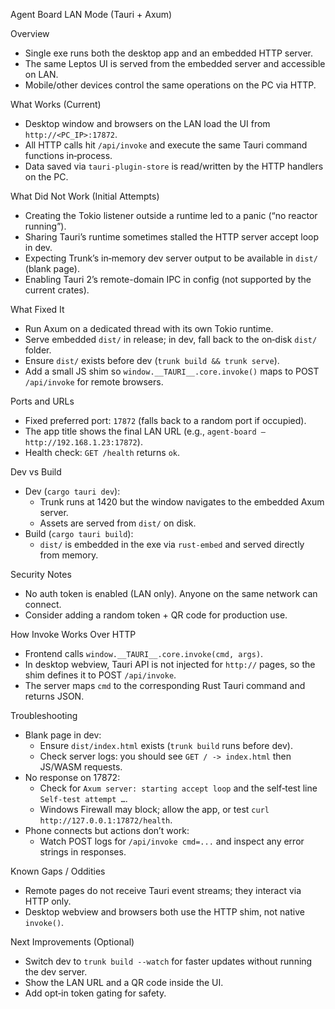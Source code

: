 Agent Board LAN Mode (Tauri + Axum)

Overview
- Single exe runs both the desktop app and an embedded HTTP server.
- The same Leptos UI is served from the embedded server and accessible on LAN.
- Mobile/other devices control the same operations on the PC via HTTP.

What Works (Current)
- Desktop window and browsers on the LAN load the UI from `http://<PC_IP>:17872`.
- All HTTP calls hit `/api/invoke` and execute the same Tauri command functions in‑process.
- Data saved via `tauri-plugin-store` is read/written by the HTTP handlers on the PC.

What Did Not Work (Initial Attempts)
- Creating the Tokio listener outside a runtime led to a panic (“no reactor running”).
- Sharing Tauri’s runtime sometimes stalled the HTTP server accept loop in dev.
- Expecting Trunk’s in‑memory dev server output to be available in `dist/` (blank page).
- Enabling Tauri 2’s remote-domain IPC in config (not supported by the current crates).

What Fixed It
- Run Axum on a dedicated thread with its own Tokio runtime.
- Serve embedded `dist/` in release; in dev, fall back to the on‑disk `dist/` folder.
- Ensure `dist/` exists before dev (`trunk build && trunk serve`).
- Add a small JS shim so `window.__TAURI__.core.invoke()` maps to POST `/api/invoke` for remote browsers.

Ports and URLs
- Fixed preferred port: `17872` (falls back to a random port if occupied).
- The app title shows the final LAN URL (e.g., `agent-board — http://192.168.1.23:17872`).
- Health check: `GET /health` returns `ok`.

Dev vs Build
- Dev (`cargo tauri dev`):
  - Trunk runs at 1420 but the window navigates to the embedded Axum server.
  - Assets are served from `dist/` on disk.
- Build (`cargo tauri build`):
  - `dist/` is embedded in the exe via `rust-embed` and served directly from memory.

Security Notes
- No auth token is enabled (LAN only). Anyone on the same network can connect.
- Consider adding a random token + QR code for production use.

How Invoke Works Over HTTP
- Frontend calls `window.__TAURI__.core.invoke(cmd, args)`.
- In desktop webview, Tauri API is not injected for `http://` pages, so the shim defines it to POST `/api/invoke`.
- The server maps `cmd` to the corresponding Rust Tauri command and returns JSON.

Troubleshooting
- Blank page in dev:
  - Ensure `dist/index.html` exists (`trunk build` runs before dev).
  - Check server logs: you should see `GET / -> index.html` then JS/WASM requests.
- No response on 17872:
  - Check for `Axum server: starting accept loop` and the self‑test line `Self-test attempt …`.
  - Windows Firewall may block; allow the app, or test `curl http://127.0.0.1:17872/health`.
- Phone connects but actions don’t work:
  - Watch POST logs for `/api/invoke cmd=...` and inspect any error strings in responses.

Known Gaps / Oddities
- Remote pages do not receive Tauri event streams; they interact via HTTP only.
- Desktop webview and browsers both use the HTTP shim, not native `invoke()`.

Next Improvements (Optional)
- Switch dev to `trunk build --watch` for faster updates without running the dev server.
- Show the LAN URL and a QR code inside the UI.
- Add opt‑in token gating for safety.

